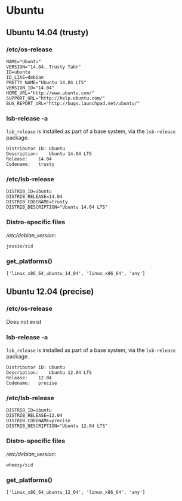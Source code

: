 Ubuntu
======

Ubuntu 14.04 (trusty)
---------------------

### /etc/os-release

```
NAME="Ubuntu"
VERSION="14.04, Trusty Tahr"
ID=ubuntu
ID_LIKE=debian
PRETTY_NAME="Ubuntu 14.04 LTS"
VERSION_ID="14.04"
HOME_URL="http://www.ubuntu.com/"
SUPPORT_URL="http://help.ubuntu.com/"
BUG_REPORT_URL="http://bugs.launchpad.net/ubuntu/"
```

### lsb-release -a

`lsb_release` is installed as part of a base system, via the `lsb-release` package.

```
Distributor ID:	Ubuntu
Description:	Ubuntu 14.04 LTS
Release:	14.04
Codename:	trusty
```

### /etc/lsb-release


```
DISTRIB_ID=Ubuntu
DISTRIB_RELEASE=14.04
DISTRIB_CODENAME=trusty
DISTRIB_DESCRIPTION="Ubuntu 14.04 LTS"
```

### Distro-specific files

*/etc/debian_version*:

```
jessie/sid
```

### get_platforms()

```
['linux_x86_64_ubuntu_14_04', 'linux_x86_64', 'any']
```

Ubuntu 12.04 (precise)
----------------------

### /etc/os-release

Does not exist

### lsb-release -a

`lsb_release` is installed as part of a base system, via the `lsb-release` package.

```
Distributor ID:	Ubuntu
Description:	Ubuntu 12.04 LTS
Release:	12.04
Codename:	precise
```

### /etc/lsb-release

```
DISTRIB_ID=Ubuntu
DISTRIB_RELEASE=12.04
DISTRIB_CODENAME=precise
DISTRIB_DESCRIPTION="Ubuntu 12.04 LTS"
```

### Distro-specific files

*/etc/debian_version*:

```
wheezy/sid
```

### get_platforms()

```
['linux_x86_64_ubuntu_12_04', 'linux_x86_64', 'any']
```